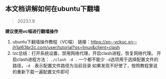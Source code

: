 ## 本文档讲解如何在ubuntu下翻墙
> 2023.1.9

**建议使用vc喵进行翻墙操作**

1. ubuntu下翻墙操作教程（VC喵）
链接：<https://xn--vckuc.xn--jh1al63br2c.com/user/tutorial?os=linux&client=clash>
2. lzc总结：打开系统设置，禁用网络代理，开启clash进程，恢复网络代理。
开启clash进程方法： `./clash -d .`  一个都不能少 `-d`选项用于选择配置文件的路径，`-d .`表示配置文件路径为当前目录
如果发现不好使了，按照教程里说的重新下载一遍配置文件即可
